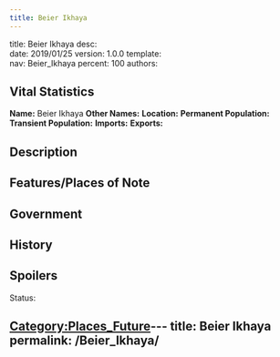 ```yaml
---
title: Beier Ikhaya
---
```


title:		Beier Ikhaya
desc:		
date:		2019/01/25
version:	1.0.0
template:	
nav:		Beier_Ikhaya
percent:	100
authors:	
## Vital Statistics

**Name:** Beier Ikhaya
**Other Names:**
**Location:**
**Permanent Population:**
**Transient Population:**
**Imports:**
**Exports:**

## Description

## Features/Places of Note

## Government

## History

## Spoilers

<spoiler text="Spoilers">Status: </spoiler>

[Category:Places_Future](Category:Places_Future "wikilink")---
title: Beier Ikhaya
permalink: /Beier_Ikhaya/
---

